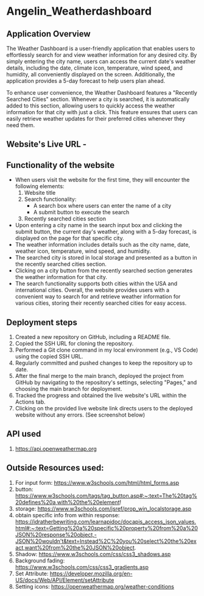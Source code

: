 # Angelin_Weatherdashboard

## Application Overview
The Weather Dashboard is a user-friendly application that enables users to effortlessly search for and view weather information for any desired city. By simply entering the city name, users can access the current date's weather details, including the date, climate icon, temperature, wind speed, and humidity, all conveniently displayed on the screen. Additionally, the application provides a 5-day forecast to help users plan ahead.

To enhance user convenience, the Weather Dashboard features a "Recently Searched Cities" section. Whenever a city is searched, it is automatically added to this section, allowing users to quickly access the weather information for that city with just a click. This feature ensures that users can easily retrieve weather updates for their preferred cities whenever they need them.


## Website's Live URL -


## Functionality of the website
* When users visit the website for the first time, they will encounter the following elements:
    1. Website title
    2. Search functionality:
        - A search box where users can enter the name of a city
        - A submit button to execute the search
    3. Recently searched cities section
* Upon entering a city name in the search input box and clicking the submit button, the current day's weather, along with a 5-day forecast, is displayed on the page for that specific city.
* The weather information includes details such as the city name, date, weather icon, temperature, wind speed, and humidity.
* The searched city is stored in local storage and presented as a button in the recently searched cities section.
* Clicking on a city button from the recently searched section generates the weather information for that city.
* The search functionality supports both cities within the USA and international cities.
Overall, the website provides users with a convenient way to search for and retrieve weather information for various cities, storing their recently searched cities for easy access.

## Deployment steps
1. Created a new repository on GitHub, including a README file.
2. Copied the SSH URL for cloning the repository.
3. Performed a Git clone command in my local environment (e.g., VS Code) using the copied SSH URL.
4. Regularly committed and pushed changes to keep the repository up to date.
5. After the final merge to the main branch, deployed the project from GitHub by navigating to the repository's settings, selecting "Pages," and choosing the main branch for deployment.
6. Tracked the progress and obtained the live website's URL within the Actions tab.
7. Clicking on the provided live website link directs users to the deployed website without any errors. (See screenshot below)



## API used
1. https://api.openweathermap.org


## Outside Resources used:
1. For input form: https://www.w3schools.com/html/html_forms.asp
2. button: https://www.w3schools.com/tags/tag_button.asp#:~:text=The%20tag%20defines%20a,with%20the%20element!
3. storage: https://www.w3schools.com/jsref/prop_win_localstorage.asp
4. obtain specific info from within response: https://idratherbewriting.com/learnapidoc/docapis_access_json_values.html#:~:text=Getting%20a%20specific%20property%20from%20a%20JSON%20response%20object,-JSON%20wouldn't&text=Instead%2C%20you%20select%20the%20exact,want%20from%20the%20JSON%20object.
5. Shadow: https://www.w3schools.com/css/css3_shadows.asp
6. Background fading: https://www.w3schools.com/css/css3_gradients.asp
7. Set Attribute: https://developer.mozilla.org/en-US/docs/Web/API/Element/setAttribute
8. Setting icons: https://openweathermap.org/weather-conditions